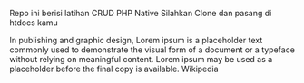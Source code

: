 Repo ini berisi latihan CRUD PHP Native
Silahkan Clone dan pasang di htdocs kamu

In publishing and graphic design, Lorem ipsum is a placeholder text commonly used to demonstrate the visual form of a document or a typeface without relying on meaningful content. Lorem ipsum may be used as a placeholder before the final copy is available. Wikipedia